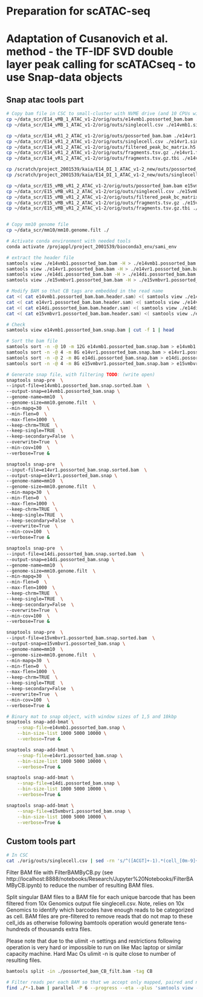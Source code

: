 # Preparation for scATAC-seq

# Adaptation of Cusanovich et al. method - the TF-IDF SVD double layer peak calling for scATACseq - to use Snap-data objects


## Snap atac tools part


```bash
# Copy bam file in CSC to small-cluster with NVME drive (and 10 CPUs with 256GB memory)
cp ~/data_scr/E14_vMB_1_ATAC_v1-2/orig/outs/e14vmb1.possorted_bam.bam ./
cp ~/data_scr/E14_vMB_1_ATAC_v1-2/orig/outs/singlecell.csv ./e14vmb1.singlecell.csv

cp ~/data_scr/E14_vR1_2_ATAC_v1-2/orig/outs/possorted_bam.bam ./e14vr1.possorted_bam.bam &
cp ~/data_scr/E14_vR1_2_ATAC_v1-2/orig/outs/singlecell.csv ./e14vr1.singlecell.csv
cp ~/data_scr/E14_vR1_2_ATAC_v1-2/orig/outs/filtered_peak_bc_matrix.h5 ./e14vr1.filtered_peak_bc_matrix.h5
cp ~/data_scr/E14_vR1_2_ATAC_v1-2/orig/outs/fragments.tsv.gz ./e14vr1.fragments.tsv.gz
cp ~/data_scr/E14_vR1_2_ATAC_v1-2/orig/outs/fragments.tsv.gz.tbi ./e14vr1.fragments.tsv.gz.tbi

cp /scratch/project_2001539/kaia/E14_DI_1_ATAC_v1-2_new/outs/possorted_bam.bam ./e14di.possorted_bam.bam
cp /scratch/project_2001539/kaia/E14_DI_1_ATAC_v1-2_new/outs/singlecell.csv ./e14di.singlecell.csv

cp ~/data_scr/E15_vMB_vR1_2_ATAC_v1-2/orig/outs/possorted_bam.bam e15vmbvr1.possorted_bam.bam &
cp ~/data_scr/E15_vMB_vR1_2_ATAC_v1-2/orig/outs/singlecell.csv ./e15vmbvr1.singlecell.csv
cp ~/data_scr/E15_vMB_vR1_2_ATAC_v1-2/orig/outs/filtered_peak_bc_matrix.h5 ./e15vmbvr1.filtered_peak_bc_matrix.h5
cp ~/data_scr/E15_vMB_vR1_2_ATAC_v1-2/orig/outs/fragments.tsv.gz ./e15vmbvr1.fragments.tsv.gz
cp ~/data_scr/E15_vMB_vR1_2_ATAC_v1-2/orig/outs/fragments.tsv.gz.tbi ./e15vmbvr1.fragments.tsv.gz.tbi


# Copy mm10 genome file
cp ~/data_scr/mm10/mm10.genome.filt ./
```


```bash
# Activate conda environment with needed tools
conda activate /projappl/project_2001539/bioconda3_env/sami_env
```


```bash
# extract the header file
samtools view ./e14vmb1.possorted_bam.bam -H > ./e14vmb1.possorted_bam.bam.header.sam
samtools view ./e14vr1.possorted_bam.bam -H > ./e14vr1.possorted_bam.bam.header.sam
samtools view ./e14di.possorted_bam.bam -H > ./e14di.possorted_bam.bam.header.sam
samtools view ./e15vmbvr1.possorted_bam.bam -H > ./e15vmbvr1.possorted_bam.bam.header.sam

# Modify BAM so that CB tags are embedded in the read name
cat <( cat e14vmb1.possorted_bam.bam.header.sam) <( samtools view ./e14vmb1.possorted_bam.bam | awk '{for (i=12; i<=NF; ++i) { if ($i ~ "^CB:Z:"){ td[substr($i,1,2)] = substr($i,6,length($i)-5); } }; printf "%s:%s\n", td["CB"], $0 }' ) | samtools view -bS - > ./e14vmb1.possorted_bam.snap.bam &
cat <( cat e14vr1.possorted_bam.bam.header.sam) <( samtools view ./e14vr1.possorted_bam.bam | awk '{for (i=12; i<=NF; ++i) { if ($i ~ "^CB:Z:"){ td[substr($i,1,2)] = substr($i,6,length($i)-5); } }; printf "%s:%s\n", td["CB"], $0 }' ) | samtools view -bS - > ./e14vr1.possorted_bam.snap.bam &
cat <( cat e14di.possorted_bam.bam.header.sam) <( samtools view ./e14di.possorted_bam.bam | awk '{for (i=12; i<=NF; ++i) { if ($i ~ "^CB:Z:"){ td[substr($i,1,2)] = substr($i,6,length($i)-5); } }; printf "%s:%s\n", td["CB"], $0 }' ) | samtools view -bS - > ./e14di.possorted_bam.snap.bam &
cat <( cat e15vmbvr1.possorted_bam.bam.header.sam) <( samtools view ./e15vmbvr1.possorted_bam.bam | awk '{for (i=12; i<=NF; ++i) { if ($i ~ "^CB:Z:"){ td[substr($i,1,2)] = substr($i,6,length($i)-5); } }; printf "%s:%s\n", td["CB"], $0 }' ) | samtools view -bS - > ./e15vmbvr1.possorted_bam.snap.bam &
```


```bash
# Check
samtools view e14vmb1.possorted_bam.snap.bam | cut -f 1 | head
```


```bash
# Sort the bam file
samtools sort -n -@ 10 -m 12G e14vmb1.possorted_bam.snap.bam > e14vmb1.possorted_bam.snap.sorted.bam &
samtools sort -n -@ 4 -m 8G e14vr1.possorted_bam.snap.bam > e14vr1.possorted_bam.snap.sorted.bam &
samtools sort -n -@ 2 -m 8G e14di.possorted_bam.snap.bam > e14di.possorted_bam.snap.sorted.bam &
samtools sort -n -@ 4 -m 8G e15vmbvr1.possorted_bam.snap.bam > e15vmbvr1.possorted_bam.snap.sorted.bam &
```


```bash
# Generate snap file, with filtering TODO: (write open)
snaptools snap-pre  \
--input-file=e14vmb1.possorted_bam.snap.sorted.bam  \
--output-snap=e14vmb1.possorted_bam.snap \
--genome-name=mm10  \
--genome-size=mm10.genome.filt  \
--min-mapq=30  \
--min-flen=0  \
--max-flen=1000  \
--keep-chrm=TRUE  \
--keep-single=TRUE  \
--keep-secondary=False  \
--overwrite=True  \
--min-cov=100  \
--verbose=True &

snaptools snap-pre  \
--input-file=e14vr1.possorted_bam.snap.sorted.bam  \
--output-snap=e14vr1.possorted_bam.snap \
--genome-name=mm10  \
--genome-size=mm10.genome.filt  \
--min-mapq=30  \
--min-flen=0  \
--max-flen=1000  \
--keep-chrm=TRUE  \
--keep-single=TRUE  \
--keep-secondary=False  \
--overwrite=True  \
--min-cov=100  \
--verbose=True &

snaptools snap-pre  \
--input-file=e14di.possorted_bam.snap.sorted.bam  \
--output-snap=e14di.possorted_bam.snap \
--genome-name=mm10  \
--genome-size=mm10.genome.filt  \
--min-mapq=30  \
--min-flen=0  \
--max-flen=1000  \
--keep-chrm=TRUE  \
--keep-single=TRUE  \
--keep-secondary=False  \
--overwrite=True  \
--min-cov=100  \
--verbose=True &

snaptools snap-pre  \
--input-file=e15vmbvr1.possorted_bam.snap.sorted.bam  \
--output-snap=e15vmbvr1.possorted_bam.snap \
--genome-name=mm10  \
--genome-size=mm10.genome.filt  \
--min-mapq=30  \
--min-flen=0  \
--max-flen=1000  \
--keep-chrm=TRUE  \
--keep-single=TRUE  \
--keep-secondary=False  \
--overwrite=True  \
--min-cov=100  \
--verbose=True &

```


```bash
# Binary mat to snap object, with window sizes of 1,5 and 10kbp
snaptools snap-add-bmat \
    --snap-file=e14vmb1.possorted_bam.snap \
    --bin-size-list 1000 5000 10000 \
    --verbose=True &

snaptools snap-add-bmat \
    --snap-file=e14vr1.possorted_bam.snap \
    --bin-size-list 1000 5000 10000 \
    --verbose=True &

snaptools snap-add-bmat \
    --snap-file=e14di.possorted_bam.snap \
    --bin-size-list 1000 5000 10000 \
    --verbose=True &

snaptools snap-add-bmat \
    --snap-file=e15vmbvr1.possorted_bam.snap \
    --bin-size-list 1000 5000 10000 \
    --verbose=True &

```

## Custom tools part


```bash
# In CSC
cat ./orig/outs/singlecell.csv | sed -rn 's/^([ACGT]+-1).*(cell_[0m-9]+).*/\1,\2/p' >> uniq_cell_ids.csv
```

Filter BAM file with FilterBAMByCB.py (see http://localhost:8888/notebooks/Research/Jupyter%20Notebooks/FilterBAMByCB.ipynb) to reduce the number of resulting BAM files.

Split singular BAM files to a BAM file for each unique barcode that has been filtered from 10x Genomics output file singlecell.csv. Note, relies on 10x Genomics to identify which barcodes have enough reads to be categorized as cell. BAM files are pre-filtered to remove reads that do not map to these cell_ids as otherwise following bamtools operation would generate tens-hundreds of thousands extra files.

Please note that due to the ulimit -n settings and restrictions following operation is very hard or impossible to run on like Mac laptop or similar capacity machine. Hard Mac Os ulimit -n is quite close to number of resulting files.



```bash
bamtools split -in ./possorted_bam_CB_filt.bam -tag CB
```


```bash
# Filter reads per each BAM so that we accept only mapped, paired and no duplicates, with mapping quality of at least 30 sort as well
find ./*-1.bam | parallel -P 6 --progress --eta --plus 'samtools view -F 1540 -f 3 -q 30 -u {} | samtools sort > {/^.*filt\./}.filt.sorted.bam'
```
